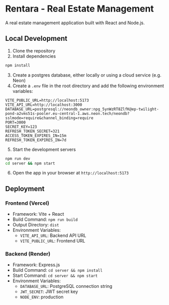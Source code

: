 # Rentara - Real Estate Management

A real estate management application built with React and Node.js.

## Local Development

1. Clone the repository
2. Install dependencies
```bash
npm install
```
3. Create a postgres database, either locally or using a cloud service (e.g. Neon)
4. Create a `.env` file in the root directory and add the following environment variables:
```env
VITE_PUBLIC_URL=http://localhost:5173
VITE_API_URL=http://localhost:3000
DATABASE_URL=postgresql://neondb_owner:npg_5ynWzRT8ZlfK@ep-twilight-pond-a2vms51s-pooler.eu-central-1.aws.neon.tech/neondb?sslmode=require&channel_binding=require
PORT=3000
SECRET_KEY=123
REFRESH_TOKEN_SECRET=321
ACCESS_TOKEN_EXPIRES_IN=15m
REFRESH_TOKEN_EXPIRES_IN=7d
```
5. Start the development servers
```bash
npm run dev
cd server && npm start
```
6. Open the app in your browser at `http://localhost:5173`

## Deployment

### Frontend (Vercel)
- Framework: Vite + React
- Build Command: `npm run build`
- Output Directory: `dist`
- Environment Variables:
  - `VITE_API_URL`: Backend API URL
  - `VITE_PUBLIC_URL`: Frontend URL

### Backend (Render)
- Framework: Express.js
- Build Command: `cd server && npm install`
- Start Command: `cd server && npm start`
- Environment Variables:
  - `DATABASE_URL`: PostgreSQL connection string
  - `JWT_SECRET`: JWT secret key
  - `NODE_ENV`: production